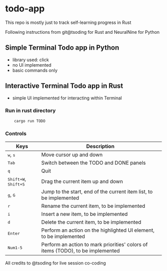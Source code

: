# todo-app

This repo is mostly just to track self-learning progress in Rust

Following instructions from git@tsoding for Rust and NeuralNine for Python

## Simple Terminal Todo app in Python

- library used: click
- no UI implemented
- basic commands only

## Interactive Terminal Todo app in Rust

- simple UI implemented for interacting within Terminal

### Run in rust directory

```console
    cargo run TODO
```

### Controls

|Keys|Description|
|---|---|
|<kbd>w</kbd>, <kbd>s</kbd>|Move cursor up and down|
|<kbd>Tab</kbd>|Switch between the TODO and DONE panels|
|<kbd>q</kbd>|Quit|
|<kbd>Shift+W</kbd>, <kbd>Shift+S</kbd>|Drag the current item up and down|
|<kbd>g</kbd>, <kbd>G</kbd> | Jump to the start, end of the current item list, to be implemented|
|<kbd>r</kbd>|Rename the current item, to be implemented|
|<kbd>i</kbd>|Insert a new item, to be implemented|
|<kbd>d</kbd>|Delete the current item, to be implemented|
|<kbd>Enter</kbd>|Perform an action on the highlighted UI element, to be implemented|
|<kbd>Num1-5</kbd>|Perform an action to mark priorities' colors of items (TODO), to be implemented|

All credits to @tsoding for live session co-coding
